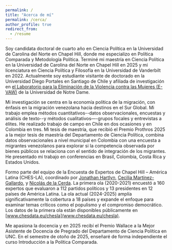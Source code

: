 ```yaml
---
permalink: /
title: "Acerca de mí"
permalink: /cerca/
author_profile: true
redirect_from:
  - /resume
---
```


Soy candidata doctoral de cuarto año en Ciencia Política en la Universidad de Carolina del Norte en Chapel Hill, donde me especializo en Política Comparada y Metodología Política. Terminé mi maestría en Ciencia Política en la Universidad de Carolina del Norte en Chapel Hill en 2025 y mi licenciatura en Ciencia Política y Filosofía en la Universidad de Vanderbilt en 2022. Actualmente soy estudiante visitante de doctorado en la Universidad Diego Portales en Santiago de Chile y afiliada de investigación en [el Laboratorio para la Eliminación de la Violencia contra las Mujeres (E-VAW)](https://kellogg.nd.edu/evaw-lab) de la Universidad de Notre Dame.

Mi investigación se centra en la economía política de la migración, con énfasis en la migración venezolana hacia destinos en el Sur Global. Mi trabajo emplea métodos cuantitativos--datos observacionales, encuestas y análisis de texto--y métodos cualitativos—-grupos focales y entrevistas a élites. He realizado trabajo de campo en Chile en dos ocasiones y en Colombia en tres. Mi tesis de maestría, que recibió el Premio Prothros 2025 a la mejor tesis de maestría del Departamento de Ciencia Política, combina datos observacionales a nivel municipal en Colombia con una encuesta a migrantes venezolanos para explorar si la competencia observada por bienes públicos se relaciona con el sentido de integración de los migrantes. He presentado mi trabajo en conferencias en Brasil, Colombia, Costa Rica y Estados Unidos.

Formo parte del equipo de la Encuesta de Expertos de Chapel Hill – América Latina (CHES-LA), coordinado por [Jonathan Hartlyn](https://politicalscience.unc.edu/staff/jonathan-hartlyn/), [Cecilia Martínez-Gallardo](https://politicalscience.unc.edu/staff/cecilia-martinez-gallardo/), y [Nicolás de la Cerda](https://nicolasdelacerda.com/). La primera ola (2020-2021) encuestó a 160 expertos que evaluaron a 112 partidos políticos y 13 presidentes en 12 países de América Latina. La ola actual (2024-2025) amplía significativamente la cobertura a 18 países y expande el enfoque para examinar temas críticos como el populismo y el compromiso democrático. Los datos de la primera ola están disponibles públicamente en [www.chesdata.eu/chesla](www.chesdata.eu/chesla).

Me apasiona la docencia y en 2025 recibí el Premio Wallace a la Mejor Asistente de Docencia de Pregrado del Departamento de Ciencia Política en UNC. En el semestre de otoño de 2025, enseñaré de forma independiente el curso Introducción a la Política Comparada.
